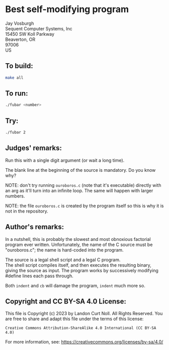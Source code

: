 # Best self-modifying program

Jay Vosburgh  
Sequent Computer Systems, Inc  
15450 SW Koll Parkway  
Beaverton, OR  
97006  
US

## To build:

```sh
make all
```

## To run:

```sh
./fubar <number>
```

## Try:

```sh
./fubar 2
```


## Judges' remarks:

Run this with a single digit argument (or wait a long time).

The blank line at the beginning of the source is mandatory.
Do you know why?

NOTE: don't try running `ouroboros.c` (note that it's executable)
directly with an arg as it'll turn into an infinite loop. The same will happen
with larger numbers.

NOTE: the file `ouroboros.c` is created by the program itself so this is why it
is not in the repository.

## Author's remarks:

In a nutshell, this is probably the slowest and most
obnoxious factorial program ever written.  Unfortunately, 
the name of the C source must be "ouroboros.c"; the name is 
hard-coded into the program.

The source is a legal shell script and a legal C program.  
The shell script compiles itself, and then executes the
resulting binary, giving the source as input.  The program 
works by successively modifying #define lines each pass through.

Both `indent` and `cb` will damage the program, `indent` 
much more so.

## Copyright and CC BY-SA 4.0 License:

This file is Copyright (c) 2023 by Landon Curt Noll.  All Rights Reserved.
You are free to share and adapt this file under the terms of this license:

    Creative Commons Attribution-ShareAlike 4.0 International (CC BY-SA 4.0)

For more information, see: https://creativecommons.org/licenses/by-sa/4.0/
